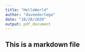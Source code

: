 ```yaml
---
title: "HelloWorld"
author: "daveedortega"
date: "10/28/2020"
output: pdf_document
---
```

## This is a markdown file
